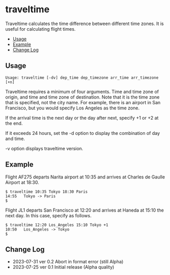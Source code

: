 # traveltime <!-- omit in toc -->

Traveltime calculates the time difference between different time zones. It is useful for calculating flight times.

- [Usage](#usage)
- [Example](#example)
- [Change Log](#change-log)


## Usage

    Usage: traveltime [-dv] dep_time dep_timezone arr_time arr_timezone [+n]

Traveltime requires a minimum of four arguments. Time and time zone of origin, and time and time zone of destination. Note that it is the time zone that is specified, not the city name. For example, there is an airport in San Francisco, but you would specify Los Angeles as the time zone.

If the arrival time is the next day or the day after next, specify +1 or +2 at the end.

If it exceeds 24 hours, set the -d option to display the combination of day and time.

-v option displays traveltime version.

## Example

Flight AF275 departs Narita airport at 10:35 and arrives at Charles de Gaulle Airport at 18:30.

```
$ traveltime 10:35 Tokyo 18:30 Paris
14:55   Tokyo -> Paris
$ 
```

Flight JL1 departs San Francisco at 12:20 and arrives at Haneda at 15:10 the next day. In this case, specify as follows.

```
$ traveltime 12:20 Los_Angeles 15:10 Tokyo +1
10:50   Los_Angeles -> Tokyo
$ 
```

## Change Log

- 2023-07-31 ver 0.2 Abort in format error (still Alpha)
- 2023-07-25 ver 0.1 Initial release (Alpha quality)
